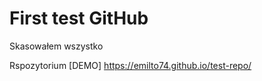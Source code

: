 # First test GitHub
Skasowałem wszystko

Rspozytorium 
[DEMO]  https://emilto74.github.io/test-repo/


